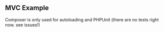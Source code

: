 ## MVC Example

Composer is only used for autoloading and PHPUnit (there are no tests right now. see issues!)


